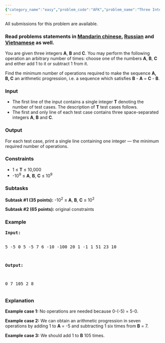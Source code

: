 ```yaml
---
{"category_name":"easy","problem_code":"AFK","problem_name":"Three Integers","languages_supported":{"0":"C","1":"CPP14","2":"JAVA","3":"PYTH","4":"PYTH 3.5","5":"PYPY","6":"CS2","7":"PAS fpc","8":"PAS gpc","9":"RUBY","10":"PHP","11":"GO","12":"NODEJS","13":"HASK","14":"rust","15":"SCALA","16":"swift","17":"D","18":"PERL","19":"FORT","20":"WSPC","21":"ADA","22":"CAML","23":"ICK","24":"BF","25":"ASM","26":"CLPS","27":"PRLG","28":"ICON","29":"SCM qobi","30":"PIKE","31":"ST","32":"NICE","33":"LUA","34":"BASH","35":"NEM","36":"LISP sbcl","37":"LISP clisp","38":"SCM guile","39":"JS","40":"ERL","41":"TCL","42":"kotlin","43":"PERL6","44":"TEXT","45":"SCM chicken","46":"CLOJ","47":"COB","48":"FS"},"max_timelimit":0.5,"source_sizelimit":50000,"problem_author":"mgch","problem_tester":"lg5293","date_added":"27-03-2018","tags":{"0":"ad","1":"easy","2":"ltime58","3":"maths","4":"mgch"},"time":{"view_start_date":1522602000,"submit_start_date":1522602000,"visible_start_date":1522602000,"end_date":1735669800},"is_direct_submittable":false,"layout":"problem"}
---
```

<span class="solution-visible-txt">All submissions for this problem are available.</span><h3>Read problems statements in <a target="_blank" 
href="http://www.codechef.com/download/translated/LTIME58/mandarin/AFK.pdf">Mandarin chinese</a>, <a target="_blank" 
href="http://www.codechef.com/download/translated/LTIME58/russian/AFK.pdf">Russian</a> and <a target="_blank" 
href="http://www.codechef.com/download/translated/LTIME58/vietnamese/AFK.pdf">Vietnamese</a> as well.</h3>

<p> 
You are given three integers <b>A</b>, <b>B</b> and <b>C</b>. You may perform the following operation an arbitrary number of times: choose one of the numbers <b>A</b>, <b>B</b>, <b>C</b> and either add 1 to it or subtract 1 from it.</p>

<p>Find the minimum number of operations required to make the sequence <b>A, B, C</b> an arithmetic progression, i.e. a sequence which satisfies <b>B</b> - <b>A</b> = <b>C</b> - <b>B</b>.
</p>

<h3>Input</h3>
<ul>
<li>The first line of the input contains a single integer <b>T</b> denoting the number of test cases. The description of <b>T</b> test cases follows.</li>
<li>The first and only line of each test case contains three space-separated integers <b>A</b>, <b>B</b> and <b>C</b>.</li>
</ul>

<h3>Output</h3>
<p>For each test case, print a single line containing one integer — the minimum required number of operations.
</p>

<h3>Constraints</h3>
<ul>
<li>1 ≤ <b>T</b> ≤ 10,000</li>
<li>-10<sup>9</sup> ≤ <b>A</b>, <b>B</b>, <b>C</b> ≤ 10<sup>9</sup></li>
</ul>

<h3>Subtasks</h3>
<p>
<b>Subtask #1 (35 points):</b> -10<sup>2</sup> ≤ <b>A</b>, <b>B</b>, <b>C</b> ≤ 10<sup>2</sup>
</p>

<p>
<b>Subtask #2 (65 points):</b> original constraints
</p>

<h3>Example</h3>
<pre><b>Input:</b>

5
-5 0 5
-5 7 6
-10 -100 20
1 -1 1
51 23 10

<b>Output:</b>

0
7
105
2
8
</pre>

<h3>Explanation</h3>
<p><b>Example case 1:</b> No operations are needed because 0-(-5) = 5-0.</p>
<p><b>Example case 2:</b> We can obtain an arithmetic progression in seven operations by adding 1 to <b>A</b> = -5 and subtracting 1 six times from <b>B</b> = 7.</p>
<p><b>Example case 3:</b> We should add 1 to <b>B</b> 105 times.</p>
